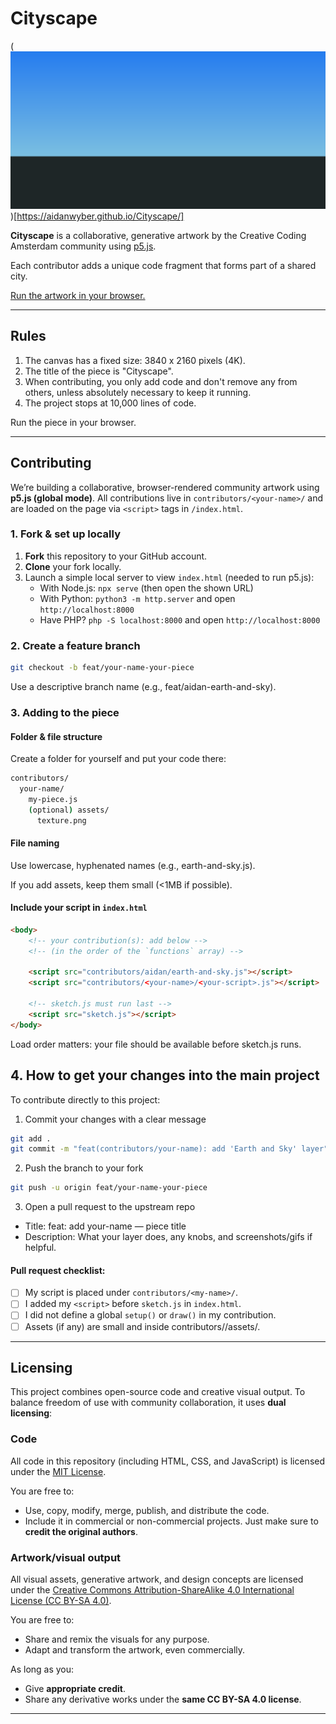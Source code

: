 # Cityscape

(![Cityscape render](./cityscape-resized.png))[https://aidanwyber.github.io/Cityscape/]

**Cityscape** is a collaborative, generative artwork by the Creative Coding Amsterdam community using [p5.js](https://p5js.org/).

Each contributor adds a unique code fragment that forms part of a shared city.

[Run the artwork in your browser.](https://aidanwyber.github.io/Cityscape/)

---

## Rules

1. The canvas has a fixed size: 3840 x 2160 pixels (4K).
2. The title of the piece is "Cityscape".
3. When contributing, you only add code and don't remove any from others, unless absolutely necessary to keep it running.
4. The project stops at 10,000 lines of code.

Run the piece in your browser.

---

## Contributing

We’re building a collaborative, browser-rendered community artwork using **p5.js (global mode)**.
All contributions live in `contributors/<your-name>/` and are loaded on the page via `<script>` tags in `/index.html`.

### 1. Fork & set up locally

1. **Fork** this repository to your GitHub account.
2. **Clone** your fork locally.
3. Launch a simple local server to view `index.html` (needed to run p5.js):
    - With Node.js: `npx serve` (then open the shown URL)
    - With Python: `python3 -m http.server` and open `http://localhost:8000`
    - Have PHP? `php -S localhost:8000` and open `http://localhost:8000`

### 2. Create a feature branch

```bash
git checkout -b feat/your-name-your-piece
```

Use a descriptive branch name (e.g., feat/aidan-earth-and-sky).

### 3. Adding to the piece

#### Folder & file structure

Create a folder for yourself and put your code there:

```bash
contributors/
  your-name/
    my-piece.js
    (optional) assets/
      texture.png
```

#### File naming

Use lowercase, hyphenated names (e.g., earth-and-sky.js).

If you add assets, keep them small (<1MB if possible).

#### Include your script in `index.html`

```html
<body>
	<!-- your contribution(s): add below -->
	<!-- (in the order of the `functions` array) -->

	<script src="contributors/aidan/earth-and-sky.js"></script>
	<script src="contributors/<your-name>/<your-script>.js"></script>

	<!-- sketch.js must run last -->
	<script src="sketch.js"></script>
</body>
```

Load order matters: your file should be available before sketch.js runs.

## 4. How to get your changes into the main project

To contribute directly to this project:

1. Commit your changes with a clear message

```bash
git add .
git commit -m "feat(contributors/your-name): add 'Earth and Sky' layer"
```

2. Push the branch to your fork

```bash
git push -u origin feat/your-name-your-piece
```

3. Open a pull request to the upstream repo

-   Title: feat: add your-name — piece title
-   Description: What your layer does, any knobs, and screenshots/gifs if helpful.

#### Pull request checklist:

-   [ ] My script is placed under `contributors/<my-name>/`.
-   [ ] I added my `<script>` before `sketch.js` in `index.html`.
-   [ ] I did not define a global `setup()` or `draw()` in my contribution.
-   [ ] Assets (if any) are small and inside contributors/<my-name>/assets/.

---

## Licensing

This project combines open-source code and creative visual output.
To balance freedom of use with community collaboration, it uses **dual licensing**:

### Code

All code in this repository (including HTML, CSS, and JavaScript) is licensed under the [MIT License](./LICENSE).

You are free to:

-   Use, copy, modify, merge, publish, and distribute the code.
-   Include it in commercial or non-commercial projects.
    Just make sure to **credit the original authors**.

### Artwork/visual output

All visual assets, generative artwork, and design concepts are licensed under the [Creative Commons Attribution-ShareAlike 4.0 International License (CC BY-SA 4.0)](https://creativecommons.org/licenses/by-sa/4.0/).

You are free to:

-   Share and remix the visuals for any purpose.
-   Adapt and transform the artwork, even commercially.

As long as you:

-   Give **appropriate credit**.
-   Share any derivative works under the **same CC BY-SA 4.0 license**.

---
